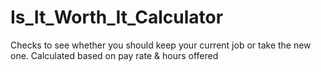 # Is_It_Worth_It_Calculator
Checks to see whether you should keep your current job or take the new one. Calculated based on pay rate &amp; hours offered
